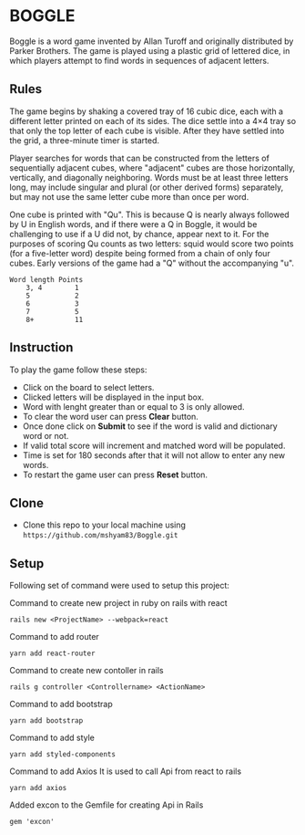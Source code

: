 # BOGGLE

Boggle is a word game invented by Allan Turoff and originally distributed by Parker Brothers. The game is played using a plastic grid of lettered dice, in which players attempt to find words in sequences of adjacent letters.

## Rules

The game begins by shaking a covered tray of 16 cubic dice, each with a different letter printed on each of its sides. The dice settle into a 4×4 tray so that only the top letter of each cube is visible. After they have settled into the grid, a three-minute timer is started.

Player searches for words that can be constructed from the letters of sequentially adjacent cubes, where "adjacent" cubes are those horizontally, vertically, and diagonally neighboring. Words must be at least three letters long, may include singular and plural (or other derived forms) separately, but may not use the same letter cube more than once per word.

One cube is printed with "Qu". This is because Q is nearly always followed by U in English words, and if there were a Q in Boggle, it would be challenging to use if a U did not, by chance, appear next to it. For the purposes of scoring Qu counts as two letters: squid would score two points (for a five-letter word) despite being formed from a chain of only four cubes. Early versions of the game had a "Q" without the accompanying "u".

```
Word length Points
    3, 4        1
    5           2
    6           3
    7           5
    8+          11
```

## Instruction

To play the game follow these steps:

- Click on the board to select letters.
- Clicked letters will be displayed in the input box.
- Word with lenght greater than or equal to 3 is only allowed.
- To clear the word user can press **Clear** button.
- Once done click on **Submit** to see if the word is valid and dictionary word or not.
- If valid total score will increment and matched word will be populated.
- Time is set for 180 seconds after that it will not allow to enter any new words.
- To restart the game user can press **Reset** button.

## Clone

- Clone this repo to your local machine using `https://github.com/mshyam83/Boggle.git`

## Setup

Following set of command were used to setup this project:

Command to create new project in ruby on rails with react

```
rails new <ProjectName> --webpack=react
```

Command to add router

```
yarn add react-router
```

Command to create new contoller in rails

```
rails g controller <Controllername> <ActionName>
```

Command to add bootstrap

```
yarn add bootstrap
```

Command to add style

```
yarn add styled-components
```

Command to add Axios
It is used to call Api from react to rails

```
yarn add axios
```

Added excon to the Gemfile for creating Api in Rails

```
gem 'excon'
```
